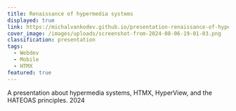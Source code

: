 ```yaml
---
title: Renaissance of hypermedia systems
displayed: true
link: https://michalvankodev.github.io/presentation-renaissance-of-hypermedia-systems/#/intro
cover_image: /images/uploads/screenshot-from-2024-08-06-19-01-03.png
classification: presentation
tags:
  - Webdev
  - Mobile
  - HTMX
featured: true
---
```

A presentation about hypermedia systems, HTMX, HyperView, and the
HATEOAS principles. 2024
